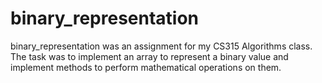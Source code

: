 # binary_representation
binary_representation was an assignment for my CS315 Algorithms class. The task was to implement an array to represent a binary value and implement methods to perform mathematical operations on them. 
